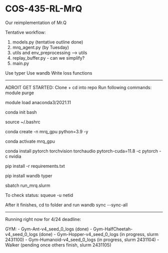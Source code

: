# COS-435-RL-MrQ
Our reimplementation of Mr.Q 


Tentative workflow: 
1. models.py (tentative outline done)
2. mrq_agent.py (by Tuesday)
3. utils and env_preprocessing --> utils 
4. replay_buffer.py - can we simplify? 
5. main.py 


Use typer 
Use wandb 
Write loss functions 


---------
ADROIT GET STARTED: 
Clone + cd into repo 
Run following commands: 
module purge

module load anaconda3/2021.11

conda init bash

source ~/.bashrc

conda create -n mrq_gpu python=3.9 -y

conda activate mrq_gpu

conda install pytorch torchvision torchaudio pytorch-cuda=11.8 -c pytorch -c nvidia

pip install -r requirements.txt

pip install wandb typer

sbatch run_mrq.slurm

To check status: squeue -u netid

After it finishes, cd to folder and run wandb sync --sync-all

-------
Running right now for 4/24 deadline: 

GYM: 
     - Gym-Ant-v4_seed_0_logs (done) 
     - Gym-HalfCheetah-v4_seed_0_logs (done) 
     - Gym-Hopper-v4_seed_0_logs (in progress, slurm 2431100) 
     - Gym-Humanoid-v4_seed_0_logs (in progress, slurm 2431104)
     - Walker (pending once others finish, slurm 2431105)